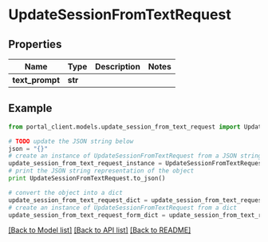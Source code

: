 # UpdateSessionFromTextRequest


## Properties
Name | Type | Description | Notes
------------ | ------------- | ------------- | -------------
**text_prompt** | **str** |  | 

## Example

```python
from portal_client.models.update_session_from_text_request import UpdateSessionFromTextRequest

# TODO update the JSON string below
json = "{}"
# create an instance of UpdateSessionFromTextRequest from a JSON string
update_session_from_text_request_instance = UpdateSessionFromTextRequest.from_json(json)
# print the JSON string representation of the object
print UpdateSessionFromTextRequest.to_json()

# convert the object into a dict
update_session_from_text_request_dict = update_session_from_text_request_instance.to_dict()
# create an instance of UpdateSessionFromTextRequest from a dict
update_session_from_text_request_form_dict = update_session_from_text_request.from_dict(update_session_from_text_request_dict)
```
[[Back to Model list]](../README.md#documentation-for-models) [[Back to API list]](../README.md#documentation-for-api-endpoints) [[Back to README]](../README.md)


